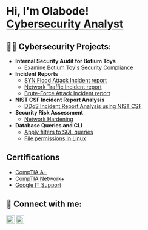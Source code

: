 <h1>Hi, I'm Olabode! <br/><a href="https://www.linkedin.com/in/olabode-olalekan/">Cybersecurity Analyst</a>

<h2>👨‍💻 Cybersecurity Projects:</h2>

- <b>Internal Security Audit for Botium Toys</b>
  - [Examine Botium Toy's Security Compliance](https://drive.google.com/file/d/1-yuG9k9Fqm0ubvtucjv4y42HsUOU077p/view?usp=drive_link)
- <b>Incident Reports</b>
  - [SYN Flood Attack Incident report](https://drive.google.com/file/d/1gPX3OTPgYBZOUSqHM_0y_AlIWxXxrZ7A/view?usp=drive_link)
  - [Network Traffic Incident report](https://drive.google.com/file/d/1sHlw9U0iSKIVmq10PVnQAkZkzwgg-5Ce/view?usp=drive_link)
  - [Brute-Force Attack Incident report](https://drive.google.com/file/d/1jJp0guoAM0jGyMtGyAByafdhkb2iIRIh/view?usp=drive_link)
- <b>NIST CSF Incident Report Analysis</b>
  - [DDoS Incident Report Analysis using NIST CSF](https://drive.google.com/file/d/1DVyytmgshGiHHq-Vxp5LyIVkPBCIxOgT/view?usp=drive_link)
- <b>Security Risk Assessment</b>
  - [Network Hardening](https://drive.google.com/file/d/1yx-NoR7osFsG4yyRWA0D3WV-B1McmiTB/view?usp=drive_link)
- <b>Database Queries and CLI</b>
  - [Apply filters to SQL queries](https://drive.google.com/file/d/1FiqyvRzlRG29sBH_ylbyl8zvTKWSrJhc/view?usp=drive_link)
  - [File permissions in Linux](https://drive.google.com/file/d/1FnBuMXWYewJ6icEWQtvMLD5e7_H7eGNS/view?usp=drive_link)
 
<h2> Certifications</h2>

- [CompTIA A+](https://drive.google.com/file/d/1ZJLbID5ogHHame2kEfHBHV7xVw1ydTGW/view?usp=drive_link)
- [CompTIA Network+](https://drive.google.com/file/d/1pjPEtf9iyY8YvR0L5p9ekfz02WcwO0EU/view?usp=drive_link)
- [Google IT Support](https://drive.google.com/file/d/1FJHP0URipItTYzxiMAVVX3vZAH3HoXFv/view?usp=drive_link)

<h2> 🤳 Connect with me:</h2>

[<img align="left" alt="olabiod27 | Twitter" width="22px" src="https://cdn.jsdelivr.net/npm/simple-icons@v3/icons/twitter.svg" />][twitter]
[<img align="left" alt="olabode-olalekan | LinkedIn" width="22px" src="https://cdn.jsdelivr.net/npm/simple-icons@v3/icons/linkedin.svg" />][linkedin]

[twitter]: https://twitter.com/olabiod27
[linkedin]: https://linkedin.com/in/olabode-olalekan

<!--
**Olabode22/Cybersecurity** is a ✨ _special_ ✨ repository because its `README.md` (this file) appears on your GitHub profile.

Here are some ideas to get you started:

- 🔭 I’m currently working on ...
- 🌱 I’m currently learning ...
- 👯 I’m looking to collaborate on ...
- 🤔 I’m looking for help with ...
- 💬 Ask me about ...
- 📫 How to reach me: ...
- 😄 Pronouns: ...
- ⚡ Fun fact: ...
-->
